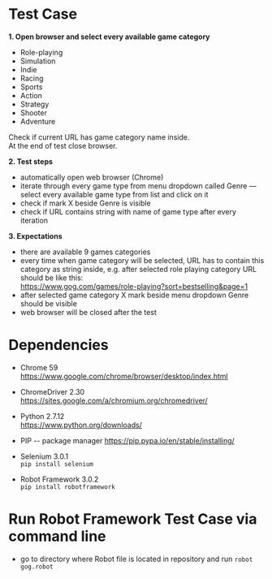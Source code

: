 # Test Case

**1. Open browser and select every available game category**  
- Role-playing  
- Simulation  
- Indie  
- Racing  
- Sports  
- Action  
- Strategy  
- Shooter  
- Adventure  

Check if current URL has game category name inside.  
At the end of test close browser.

**2. Test steps**  
- automatically open web browser (Chrome)  
- iterate through every game type from menu dropdown called Genre — select every available game type from list and click on it  
- check if mark X beside Genre is visible  
- check if URL contains string with name of game type after every iteration 

**3. Expectations**  
- there are available 9 games categories  
- every time when game category will be selected, URL has to contain this category as string inside, e.g. after selected role playing category URL should be like this:  
https://www.gog.com/games/role-playing?sort=bestselling&page=1  
- after selected game category X mark beside menu dropdown Genre should be visible  
- web browser will be closed after the test 


# Dependencies
- Chrome 59  
https://www.google.com/chrome/browser/desktop/index.html

- ChromeDriver 2.30  
https://sites.google.com/a/chromium.org/chromedriver/

- Python 2.7.12    
https://www.python.org/downloads/

- PIP -- package manager
https://pip.pypa.io/en/stable/installing/

- Selenium 3.0.1   
<code>pip install selenium</code>  

- Robot Framework 3.0.2  
<code>pip install robotframework</code>  


# Run Robot Framework Test Case via command line
- go to directory where Robot file is located in repository and run <code>robot gog.robot</code>
